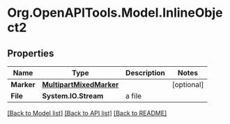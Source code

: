 # Org.OpenAPITools.Model.InlineObject2

## Properties

Name | Type | Description | Notes
------------ | ------------- | ------------- | -------------
**Marker** | [**MultipartMixedMarker**](MultipartMixedMarker.md) |  | [optional] 
**File** | **System.IO.Stream** | a file | 

[[Back to Model list]](../README.md#documentation-for-models) [[Back to API list]](../README.md#documentation-for-api-endpoints) [[Back to README]](../README.md)

